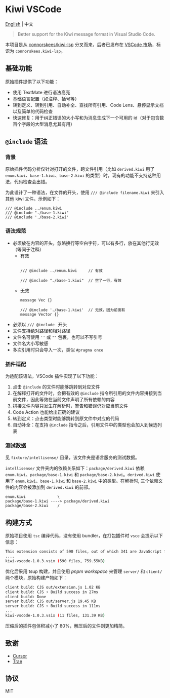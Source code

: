 # Kiwi VSCode

[English](./README.md) | 中文

> Better support for the Kiwi message format in Visual Studio Code.

本项目是从 [connorskees/kiwi-lsp](https://github.com/connorskees/kiwi-lsp) 分叉而来，后者已发布在 [VSCode 市场](https://marketplace.visualstudio.com/items?itemName=connorskees.kiwi-lsp)，标识为 `connorskees.kiwi-lsp`。

## 基础功能

原始插件提供了以下功能：

- 使用 TextMate 进行语法高亮
- 基础语言配置（如注释、括号等）
- 转到定义、转到引用、自动补全、查找所有引用、Code Lens、悬停显示文档以及简单的代码检查
- 快速修复：用于纠正错误的大小写和为消息生成下一个可用的 id（对于包含数百个字段的大型消息尤其有用）

## `@include` 语法
### 背景

原始插件代码分析仅针对打开的文件，跨文件引用（比如 `derived.kiwi` 用了 `enum.kiwi`、`base-1.kiwi`、`base-2.kiwi` 的类型）时，现有的功能不支持这种用法，代码检查会出错。

为此设计了一种语法，在文件的开头，使用 `/// @include filename.kiwi` 来引入其他 kiwi 文件。示例如下：

```kiwi
/// @include ../enum.kiwi
/// @include "./base-1.kiwi"
/// @include './base-2.kiwi'
```

### 语法规范

- 必须放在内容的开头，忽略换行等空白字符，可以有多行，放在其他行无效（等同于注释）
  - 有效
    ```kiwi

    /// @include ../enum.kiwi     // 有效

    /// @include "./base-1.kiwi"  // 空了一行，有效
    ```
  - 无效
    ```kiwi
    message Vec {}

    /// @include './base-1.kiwi'  // 无效，因为前面有
    message Vector {}
    ```
- 必须以 `/// @include ` 开头
- 文件支持绝对路径和相对路径
- 文件名可使用 `''` 或 `""` 包裹，也可以不写引号
- 文件名大小写敏感
- 多次引用时只会导入一次，类似 `#pragma once`

### 插件适配

为适配该语法，VSCode 插件实现了以下功能：

1. 点击 `@include` 的文件时能够跳转到对应文件
2. 在解释打开的文件时，会把有效的 `@include` 指令所引用的文件内容拼接到当前文件，因此等效在当前文件声明了所有依赖的内容
3. 拼接文件内容只发生在解析时，警告和错误仍对应当前文件
4. Code Action 也能给出正确的建议
5. 转到定义：点击类型时能够跳转到原文件中对应的代码
6. 自动补全：在支持 `@include` 指令之后，引用文件中的类型也会加入到候选列表

### 测试数据

见 `fixture/intellisense/` 目录，该文件夹是语言服务的测试数据。

`intellisense/` 文件夹内的依赖关系如下：`package/derived.kiwi` 依赖 `enum.kiwi`、`package/base-1.kiwi` 和 `package/base-2.kiwi`。`derived.kiwi` 使用了 `enum.kiwi`、`base-1.kiwi` 和 `base-2.kiwi` 中的类型。在解析时, 三个依赖文件的内容会被添加到 `derived.kiwi` 的前部。

```
enum.kiwi              \
package/base-1.kiwi ----> package/derived.kiwi
package/base-2.kiwi    /
```

## 构建方式

原始项目使用 `tsc` 编译代码，没有使用 bundler，在打包插件时 `vsce` 会提示以下信息：

```bash
This extension consists of 590 files, out of which 341 are JavaScript files. For performance reasons, you should bundle your extension: https://aka.ms/vscode-bundle-extension
....
kiwi-vscode-1.0.3.vsix (590 files, 759.55KB)
```

优化后采用 tsup 构建，并且使用 *pnpm workspace* 来管理 `server/` 和 `client/` 两个模块，原始构建产物如下：

```bash
client build: CJS out/extension.js 1.02 KB
client build: CJS ⚡️ Build success in 27ms
client build: Done
server build: CJS out/server.js 19.45 KB
server build: CJS ⚡️ Build success in 111ms
...
kiwi-vscode-1.0.3.vsix (11 files, 131.39 KB)
```

压缩后的插件包体积减小了 80%，解压后的文件则更加精简。

## 致谢

- [Cursor](https://www.cursor.com/)
- [Trae](https://www.trae.ai/)

## 协议

MIT
